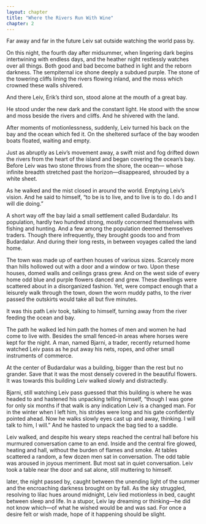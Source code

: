 ```yaml
---
layout: chapter
title: "Where the Rivers Run With Wine"
chapter: 2
---
```

Far away and far in the future Leiv sat outside watching the world pass by.

On this night, the fourth day after midsummer, when lingering dark begins intertwining with endless days, and the heather night restlessly watches over all things. Both good and bad become bathed in light and the reborn darkness. The sempiternal ice shone deeply a subdued purple. The stone of the towering cliffs lining the rivers flowing inland, and the moss which crowned these walls shivered.

And there Leiv, Erik’s third son, stood alone at the mouth of a great bay.

He stood under the new dark and the constant light. He stood with the snow and moss beside the rivers and cliffs. And he shivered with the land.

After moments of motionlessness, suddenly, Leiv turned his back on the bay and the ocean which fed it. On the sheltered surface of the bay wooden boats floated, waiting and empty.

Just as abruptly as Leiv’s movement away, a swift mist and fog drifted down the rivers from the heart of the island and began covering the ocean’s bay. Before Leiv was two stone throws from the shore, the ocean— whose infinite breadth stretched past the horizon—disappeared, shrouded by a white sheet.

As he walked and the mist closed in around the world. Emptying Leiv’s vision. And he said to himself, “to be is to live, and to live is to do. I do and I will die doing.”

A short way off the bay laid a small settlement called Budardalur. Its population, hardly two hundred strong, mostly concerned themselves with fishing and hunting. And a few among the population deemed themselves traders. Though there infrequently, they brought goods too and from Budardalur. And during their long rests, in between voyages called the land home.

The town was made up of earthen houses of various sizes. Scarcely more than hills hollowed out with a door and a window or two. Upon these houses, domed walls and ceilings grass grew. And on the west side of every home odd blue and purple flowers danced and grew. These dwellings were scattered about in a disorganized fashion. Yet, were compact enough that a leisurely walk through the town, down the worn muddy paths, to the river passed the outskirts would take all but five minutes.

It was this path Leiv took, talking to himself, turning away from the river feeding the ocean and bay.

The path he walked led him path the homes of men and women he had come to live with. Besides the small fenced-in areas where horses were kept for the night. A man, named Bjarni, a trader, recently returned home watched Leiv pass as he put away his nets, ropes, and other small instruments of commerce.

At the center of Budardalur was a building, bigger than the rest but no grander. Save that it was the most densely covered in the beautiful flowers. It was towards this building Leiv walked slowly and distractedly.

Bjarni, still watching Leiv pass guessed that this building is where he was headed to and hastened his unpacking telling himself, “though I was gone for only six months if that walk is any indication Leiv is a changed man. For in the winter when I left him, his strides were long and his gate confidently pointed ahead. Now he walks slowly eyes cast up and away, thinking. I will talk to him, I will.” And he hasted to unpack the bag tied to a saddle.

Leiv walked, and despite his weary steps reached the central hall before his murmured conversation came to an end. Inside and the central fire glowed, heating and hall, without the burden of flames and smoke. At tables scattered a random, a few dozen men sat in conversation. The odd table was aroused in joyous merriment. But most sat in quiet conversation. Leiv took a table near the door and sat alone, still muttering to himself.

later, the night passed by, caught between the unending light of the summer and the encroaching darkness brought on by fall. As the sky struggled, resolving to lilac hues around midnight, Leiv lied motionless in bed, caught between sleep and life. In a stupor, Leiv lay dreaming or thinking—he did not know which—of what he wished would be and was sad. For once a desire felt or wish made, hope of it happening should be slight.

